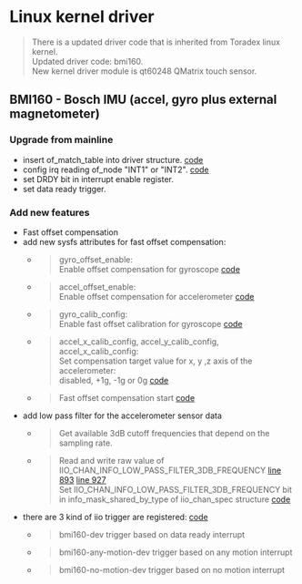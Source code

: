 # Linux kernel driver

> There is a updated driver code that is inherited from Toradex linux kernel.\
> Updated driver code: bmi160.\
> New kernel driver module is qt60248 QMatrix touch sensor.

## BMI160 - Bosch IMU (accel, gyro plus external magnetometer)

### Upgrade from mainline

* insert of_match_table into driver structure. [code](drivers/iio/imu/bmi160/bmi160_i2c.c#L62)
* config irq reading of_node "INT1" or "INT2". [code](drivers/iio/imu/bmi160/bmi160_core.c#L1773)
* set DRDY bit in interrupt enable register.
* set data ready trigger.

### Add new features

* Fast offset compensation
* add new sysfs attributes for fast offset compensation:
  * > gyro_offset_enable:\
    > Enable offset compensation for gyroscope [code](drivers/iio/imu/bmi160/bmi160_core.c#L1623)
  * > accel_offset_enable:\
    > Enable offset compensation for accelerometer [code](drivers/iio/imu/bmi160/bmi160_core.c#L1620)
  * > gyro_calib_config:\
    > Enable fast offset calibration for gyroscope [code](drivers/iio/imu/bmi160/bmi160_core.c#L1607)
  * > accel_x_calib_config, accel_y_calib_config, accel_x_calib_config:\
    > Set compensation target value for x, y ,z axis of the accelerometer:\
    > disabled, +1g, -1g or 0g [code](drivers/iio/imu/bmi160/bmi160_core.c#L1610)
  * > Fast offset compensation start [code](drivers/iio/imu/bmi160/bmi160_core.c#L1626)
* add low pass filter for the accelerometer sensor data
  * > Get available 3dB cutoff frequencies that depend on the sampling rate.
  * > Read and write raw value of IIO_CHAN_INFO_LOW_PASS_FILTER_3DB_FREQUENCY [line 893](drivers/iio/imu/bmi160/bmi160_core.c#L893) [line 927](drivers/iio/imu/bmi160/bmi160_core.c#L927) \
    > Set IIO_CHAN_INFO_LOW_PASS_FILTER_3DB_FREQUENCY bit in info_mask_shared_by_type of iio_chan_spec structure [code](drivers/iio/imu/bmi160/bmi160_core.c#L203)
* there are 3 kind of iio trigger are registered: [code](drivers/iio/imu/bmi160/bmi160_core.c#L2151)
  * > bmi160-dev trigger based on data ready interrupt
  * > bmi160-any-motion-dev trigger based on any motion interrupt
  * > bmi160-no-motion-dev trigger based on no motion interrupt
